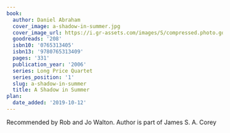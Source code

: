 ```yaml
---
book:
  author: Daniel Abraham
  cover_image: a-shadow-in-summer.jpg
  cover_image_url: https://i.gr-assets.com/images/S/compressed.photo.goodreads.com/books/1442890371l/208._SY475_.jpg
  goodreads: '208'
  isbn10: '0765313405'
  isbn13: '9780765313409'
  pages: '331'
  publication_year: '2006'
  series: Long Price Quartet
  series_position: '1'
  slug: a-shadow-in-summer
  title: A Shadow in Summer
plan:
  date_added: '2019-10-12'
---
```


Recommended by Rob and Jo Walton. Author is part of James S. A. Corey
